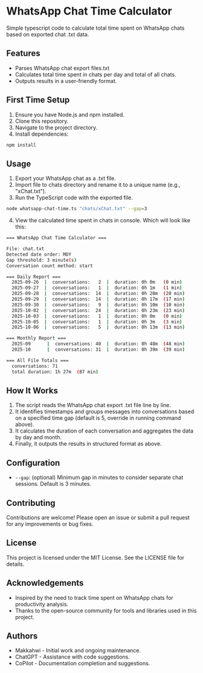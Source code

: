 # WhatsApp Chat Time Calculator

Simple typescript code to calculate total time spent on WhatsApp chats based on exported chat .txt data.

## Features

- Parses WhatsApp chat export files.txt
- Calculates total time spent in chats per day and total of all chats.
- Outputs results in a user-friendly format.

## First Time Setup

1. Ensure you have Node.js and npm installed.
2. Clone this repository.
3. Navigate to the project directory.
4. Install dependencies:

```bash
npm install
```

## Usage

1. Export your WhatsApp chat as a .txt file.
2. Import file to chats directory and rename it to a unique name (e.g., "xChat.txt").
3. Run the TypeScript code with the exported file.

```bash
node whatsapp-chat-time.ts "chats/xChat.txt" --gap=3
```

4. View the calculated time spent in chats in console. Which will look like this:

```bash
=== WhatsApp Chat Time Calculator ===

File: chat.txt
Detected date order: MDY
Gap threshold: 3 minute(s)
Conversation count method: start

=== Daily Report ===
  2025-09-26  |  conversations:   2  |  duration: 0h 0m   (0 min)
  2025-09-27  |  conversations:   1  |  duration: 0h 1m   (1 min)
  2025-09-28  |  conversations:  14  |  duration: 0h 20m  (20 min)
  2025-09-29  |  conversations:  14  |  duration: 0h 17m  (17 min)
  2025-09-30  |  conversations:   9  |  duration: 0h 10m  (10 min)
  2025-10-02  |  conversations:  24  |  duration: 0h 23m  (23 min)
  2025-10-03  |  conversations:   1  |  duration: 0h 0m   (0 min)
  2025-10-05  |  conversations:   1  |  duration: 0h 3m   (3 min)
  2025-10-06  |  conversations:   5  |  duration: 0h 13m  (13 min)

=== Monthly Report ===
  2025-09      |  conversations: 40  |  duration: 0h 48m  (48 min)
  2025-10      |  conversations: 31  |  duration: 0h 39m  (39 min)

=== All File Totals ===
  conversations: 71
  total duration: 1h 27m  (87 min)

```

## How It Works

1. The script reads the WhatsApp chat export .txt file line by line.
2. It identifies timestamps and groups messages into conversations based on a specified time gap (default is 5, override in running command above).
3. It calculates the duration of each conversation and aggregates the data by day and month.
4. Finally, it outputs the results in structured format as above.

## Configuration

- `--gap`: (optional) Minimum gap in minutes to consider separate chat sessions. Default is 3 minutes.

## Contributing

Contributions are welcome! Please open an issue or submit a pull request for any improvements or bug fixes.

## License

This project is licensed under the MIT License. See the LICENSE file for details.

## Acknowledgements

- Inspired by the need to track time spent on WhatsApp chats for productivity analysis.
- Thanks to the open-source community for tools and libraries used in this project.

## Authors

- Makkahwi - Initial work and ongoing maintenance.
- ChatGPT - Assistance with code suggestions.
- CoPilot - Documentation completion and suggestions.

